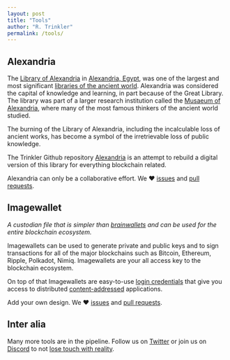 ```yaml
---
layout: post
title: "Tools"
author: "R. Trinkler"
permalink: /tools/
---
```


## Alexandria

The [Library of Alexandria](https://en.wikipedia.org/wiki/Library_of_Alexandria) in [Alexandria, Egypt](https://en.wikipedia.org/wiki/Alexandria,_Egypt "Alexandria, Egypt"), was one of the largest and most significant [libraries of the ancient world](https://en.wikipedia.org/wiki/List_of_libraries_in_the_ancient_world "List of libraries in the ancient world"). Alexandria was considered the capital of knowledge and learning, in part because of the Great Library. The library was part of a larger research institution called the [Musaeum of Alexandria](https://en.wikipedia.org/wiki/Musaeum "Musaeum"), where many of the most famous thinkers of the ancient world studied.

The burning of the Library of Alexandria, including the incalculable loss of ancient works, has become a symbol of the irretrievable loss of public knowledge.

The Trinkler Github repository [Alexandria](https://github.com/Trinkler/alexandria) is an attempt to rebuild a digital version of this library for everything blockchain related.

Alexandria can only be a collaborative effort. We ❤ [issues](https://github.com/Trinkler/alexandria/issues/new) and [pull requests](https://github.com/Trinkler/alexandria/fork).

## Imagewallet

_A custodian file that is simpler than [brainwallets](https://en.bitcoin.it/wiki/Brainwallet) and can be used for the entire blockchain ecosystem._

Imagewallets can be used to generate private and public keys and to sign transactions for all of the major blockchains such as Bitcoin, Ethereum, Ripple, Polkadot, Nimiq. Imagewallets are your all access key to the blockchain ecosystem.

On top of that Imagewallets are easy-to-use [login credentials](https://blog.colony.io/securing-local-storage-for-dapps-33dc4d52e1fd) that give you access to distributed [content-addressed](https://ipfs.io) applications.

Add your own design. We ❤ [issues](https://github.com/Trinkler/imagewallet/issues/new) and [pull requests](https://github.com/Trinkler/imagewallet/fork).

## Inter alia

Many more tools are in the pipeline. Follow us on [Twitter](https://twitter.com/trinkler_sw) or join us on [Discord](https://discord.gg/Te7sWv3) to not [lose touch with reality](https://www.youtube.com/watch?v=UYfh9YhUVdE).
